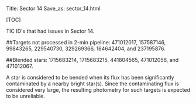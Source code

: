 Title: Sector 14
Save_as: sector_14.html

[TOC]

TIC ID's that had issues in Sector 14.

##Targets not processed in 2-min pipeline:
471012017, 157587146, 99843265, 229540730, 329269366, 164642404, and 237195876.

##Blended stars:
1715683214, 1715683215, 441804565, 471012056, and 471012067.


A star is considered to be bended when its flux has been significantly contaminated by a nearby bright star(s). Since the contaminating flux is considered very large, the resulting photometry for such targets is expected to be unreliable.

